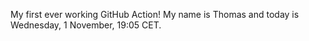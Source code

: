 My first ever working GitHub Action!
My name is Thomas and today is Wednesday, 1 November, 19:05 CET. 
